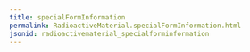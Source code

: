 ```yaml
---
title: specialFormInformation
permalink: RadioactiveMaterial.specialFormInformation.html
jsonid: radioactivematerial_specialforminformation
---
```


